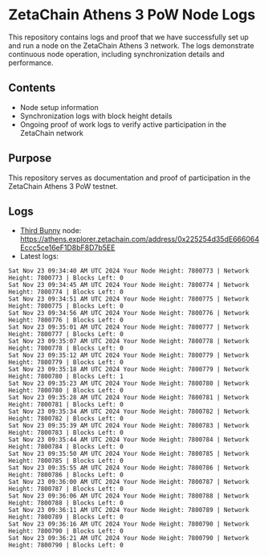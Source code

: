 # ZetaChain Athens 3 PoW Node Logs
This repository contains logs and proof that we have successfully set up and run a node on the ZetaChain Athens 3 network. The logs demonstrate continuous node operation, including synchronization details and performance.

## Contents
- Node setup information
- Synchronization logs with block height details
- Ongoing proof of work logs to verify active participation in the ZetaChain network

## Purpose
This repository serves as documentation and proof of participation in the ZetaChain Athens 3 PoW testnet.

## Logs

- [Third Bunny](https://thirdbunny.xyz/) node: https://athens.explorer.zetachain.com/address/0x225254d35dE666064Eccc5ce16eF1D8bF8D7b5EE
- Latest logs:
```
Sat Nov 23 09:34:40 AM UTC 2024 Your Node Height: 7800773 | Network Height: 7800773 | Blocks Left: 0
Sat Nov 23 09:34:45 AM UTC 2024 Your Node Height: 7800774 | Network Height: 7800774 | Blocks Left: 0
Sat Nov 23 09:34:51 AM UTC 2024 Your Node Height: 7800775 | Network Height: 7800775 | Blocks Left: 0
Sat Nov 23 09:34:56 AM UTC 2024 Your Node Height: 7800776 | Network Height: 7800776 | Blocks Left: 0
Sat Nov 23 09:35:01 AM UTC 2024 Your Node Height: 7800777 | Network Height: 7800777 | Blocks Left: 0
Sat Nov 23 09:35:07 AM UTC 2024 Your Node Height: 7800778 | Network Height: 7800778 | Blocks Left: 0
Sat Nov 23 09:35:12 AM UTC 2024 Your Node Height: 7800779 | Network Height: 7800779 | Blocks Left: 0
Sat Nov 23 09:35:18 AM UTC 2024 Your Node Height: 7800779 | Network Height: 7800780 | Blocks Left: 1
Sat Nov 23 09:35:23 AM UTC 2024 Your Node Height: 7800780 | Network Height: 7800780 | Blocks Left: 0
Sat Nov 23 09:35:28 AM UTC 2024 Your Node Height: 7800781 | Network Height: 7800781 | Blocks Left: 0
Sat Nov 23 09:35:34 AM UTC 2024 Your Node Height: 7800782 | Network Height: 7800782 | Blocks Left: 0
Sat Nov 23 09:35:39 AM UTC 2024 Your Node Height: 7800783 | Network Height: 7800783 | Blocks Left: 0
Sat Nov 23 09:35:44 AM UTC 2024 Your Node Height: 7800784 | Network Height: 7800784 | Blocks Left: 0
Sat Nov 23 09:35:50 AM UTC 2024 Your Node Height: 7800785 | Network Height: 7800785 | Blocks Left: 0
Sat Nov 23 09:35:55 AM UTC 2024 Your Node Height: 7800786 | Network Height: 7800786 | Blocks Left: 0
Sat Nov 23 09:36:00 AM UTC 2024 Your Node Height: 7800787 | Network Height: 7800787 | Blocks Left: 0
Sat Nov 23 09:36:06 AM UTC 2024 Your Node Height: 7800788 | Network Height: 7800788 | Blocks Left: 0
Sat Nov 23 09:36:11 AM UTC 2024 Your Node Height: 7800789 | Network Height: 7800789 | Blocks Left: 0
Sat Nov 23 09:36:16 AM UTC 2024 Your Node Height: 7800790 | Network Height: 7800790 | Blocks Left: 0
Sat Nov 23 09:36:21 AM UTC 2024 Your Node Height: 7800790 | Network Height: 7800790 | Blocks Left: 0
```
